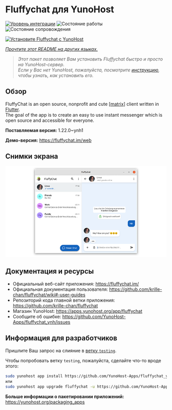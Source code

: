 <!--
Важно: этот README был автоматически сгенерирован <https://github.com/YunoHost/apps/tree/master/tools/readme_generator>
Он НЕ ДОЛЖЕН редактироваться вручную.
-->

# Fluffychat для YunoHost

[![Уровень интеграции](https://dash.yunohost.org/integration/fluffychat.svg)](https://ci-apps.yunohost.org/ci/apps/fluffychat/) ![Состояние работы](https://ci-apps.yunohost.org/ci/badges/fluffychat.status.svg) ![Состояние сопровождения](https://ci-apps.yunohost.org/ci/badges/fluffychat.maintain.svg)

[![Установите Fluffychat с YunoHost](https://install-app.yunohost.org/install-with-yunohost.svg)](https://install-app.yunohost.org/?app=fluffychat)

*[Прочтите этот README на других языках.](./ALL_README.md)*

> *Этот пакет позволяет Вам установить Fluffychat быстро и просто на YunoHost-сервер.*  
> *Если у Вас нет YunoHost, пожалуйста, посмотрите [инструкцию](https://yunohost.org/install), чтобы узнать, как установить его.*

## Обзор

FluffyChat is an open source, nonprofit and cute [[matrix](https://matrix.org)] client written in [Flutter](https://flutter.dev).  
The goal of the app is to create an easy to use instant messenger which is open source and accessible for everyone.


**Поставляемая версия:** 1.22.0~ynh1

**Демо-версия:** <https://fluffychat.im/web>

## Снимки экрана

![Снимок экрана Fluffychat](./doc/screenshots/screenshot.png)

## Документация и ресурсы

- Официальный веб-сайт приложения: <https://fluffychat.im/>
- Официальная документация пользователя: <https://github.com/krille-chan/fluffychat/wiki#-user-guides>
- Репозиторий кода главной ветки приложения: <https://github.com/krille-chan/fluffychat>
- Магазин YunoHost: <https://apps.yunohost.org/app/fluffychat>
- Сообщите об ошибке: <https://github.com/YunoHost-Apps/fluffychat_ynh/issues>

## Информация для разработчиков

Пришлите Ваш запрос на слияние в [ветку `testing`](https://github.com/YunoHost-Apps/fluffychat_ynh/tree/testing).

Чтобы попробовать ветку `testing`, пожалуйста, сделайте что-то вроде этого:

```bash
sudo yunohost app install https://github.com/YunoHost-Apps/fluffychat_ynh/tree/testing --debug
или
sudo yunohost app upgrade fluffychat -u https://github.com/YunoHost-Apps/fluffychat_ynh/tree/testing --debug
```

**Больше информации о пакетировании приложений:** <https://yunohost.org/packaging_apps>
